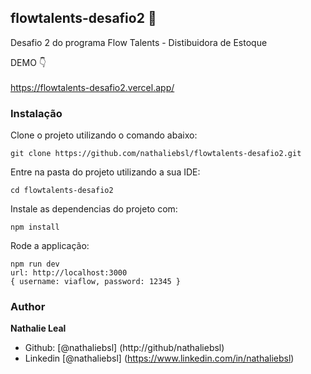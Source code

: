 ## flowtalents-desafio2 :pushpin:

Desafio 2 do programa Flow Talents - Distibuidora de Estoque 

DEMO :point_down: <br></br>
https://flowtalents-desafio2.vercel.app/

### Instalação
Clone o projeto utilizando o comando abaixo:

```
git clone https://github.com/nathaliebsl/flowtalents-desafio2.git
```

Entre na pasta do projeto utilizando a sua IDE:
```
cd flowtalents-desafio2
```

Instale as dependencias do projeto com:
```
npm install
```

Rode a applicação:
```
npm run dev
url: http://localhost:3000
{ username: viaflow, password: 12345 }
```

### Author
**Nathalie Leal**
* Github: [@nathaliebsl] (http://github/nathaliebsl)
* Linkedin [@nathaliebsl] (https://www.linkedin.com/in/nathaliebsl)
